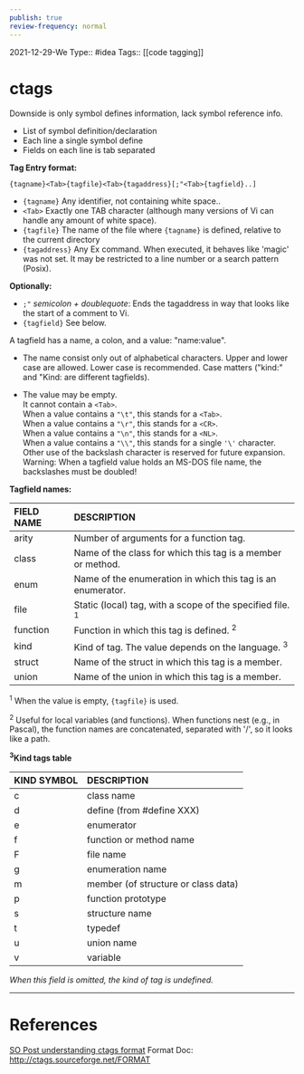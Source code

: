 ```yaml
---
publish: true
review-frequency: normal
---
```

2021-12-29-We
Type:: #idea
Tags:: [[code tagging]]

# ctags

Downside is only symbol defines information, lack symbol reference info.

- List of symbol definition/declaration
- Each line a single symbol define
- Fields on each line is tab separated

**Tag Entry format:**

`{tagname}<Tab>{tagfile}<Tab>{tagaddress}[;"<Tab>{tagfield}..]`

- `{tagname}` Any identifier, not containing white space..
- `<Tab>` Exactly one TAB character (although many versions of Vi can handle any amount of white space).
- `{tagfile}` The name of the file where `{tagname}` is defined, relative to
   		the current directory
- `{tagaddress}` Any Ex command.  When executed, it behaves like 'magic' was
		not set.  It may be restricted to a line number or a search
		pattern (Posix).

**Optionally:**
   - `;"` *semicolon + doublequote*: Ends the tagaddress in way that looks
		like the start of a comment to Vi.
  - `{tagfield}` See below.

A tagfield has a name, a colon, and a value: "name:value".
- The name consist only out of alphabetical characters.  Upper and lower case
  are allowed.  Lower case is recommended.  Case matters ("kind:" and "Kind:
  are different tagfields).
  
- The value may be empty.<BR>
  It cannot contain a `<Tab>`.<BR>
  When a value contains a `"\t"`, this stands for a `<Tab>`. <BR>
  When a value contains a `"\r"`, this stands for a `<CR>`. <BR>
  When a value contains a `"\n"`, this stands for a `<NL>`. <BR>
  When a value contains a `"\\"`, this stands for a single `'\'` character. <BR>
  Other use of the backslash character is reserved for future expansion. <BR>
  Warning: When a tagfield value holds an MS-DOS file name, the backslashes
  must be doubled!

**Tagfield names:**

| FIELD NAME | DESCRIPTION                                                        |
|:---------- |:------------------------------------------------------------------ |
| arity      | Number of arguments for a function tag.                            |
| class      | Name of the class for which this tag is a member or method.        |
| enum       | Name of the enumeration in which this tag is an enumerator.        |
| file       | Static (local) tag, with a scope of the specified file. <sup>1</sup>        |
| function   | Function in which this tag is defined. <sup>2</sup>                          |
| kind       | Kind of tag.  The value depends on the language. <sup>3</sup> |
| struct     | Name of the struct in which this tag is a member.                  |
| union      | Name of the union in which this tag is a member.                   |
	
<sup>1</sup> When the value is empty, `{tagfile}` is used.

<sup>2</sup> Useful for local variables (and functions).  When functions nest (e.g., in Pascal), the function names are concatenated, separated with '/', so it looks like a path.

**<sup>3</sup>Kind tags table**

| KIND SYMBOL | DESCRIPTION                         |
|:------ |:----------------------------------- |
| c         | class name                          |
| d      | define (from \#define XXX)           |
| e      | enumerator                          |
| f      | function or method name             |
| F      | file name                           |
| g      | enumeration name                    |
| m      | member (of structure or class data) |
| p      | function prototype                  |
| s      | structure name                      |
| t      | typedef                             |
| u      | union name                          |
| v      | variable                            |
*When this field is omitted, the kind of tag is undefined.*

---
# References
[SO Post understanding ctags format](https://stackoverflow.com/a/42074202)
Format Doc: http://ctags.sourceforge.net/FORMAT